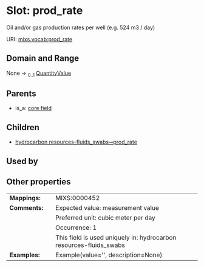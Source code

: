 
# Slot: prod_rate


Oil and/or gas production rates per well (e.g. 524 m3 / day)

URI: [mixs.vocab:prod_rate](https://w3id.org/mixs/vocab/prod_rate)


## Domain and Range

None &#8594;  <sub>0..1</sub> [QuantityValue](QuantityValue.md)

## Parents

 *  is_a: [core field](core_field.md)

## Children

 *  [hydrocarbon resources-fluids_swabs➞prod_rate](hydrocarbon_resources_fluids_swabs_prod_rate.md)

## Used by


## Other properties

|  |  |  |
| --- | --- | --- |
| **Mappings:** | | MIXS:0000452 |
| **Comments:** | | Expected value: measurement value |
|  | | Preferred unit: cubic meter per day |
|  | | Occurrence: 1 |
|  | | This field is used uniquely in: hydrocarbon resources-fluids_swabs |
| **Examples:** | | Example(value='', description=None) |

